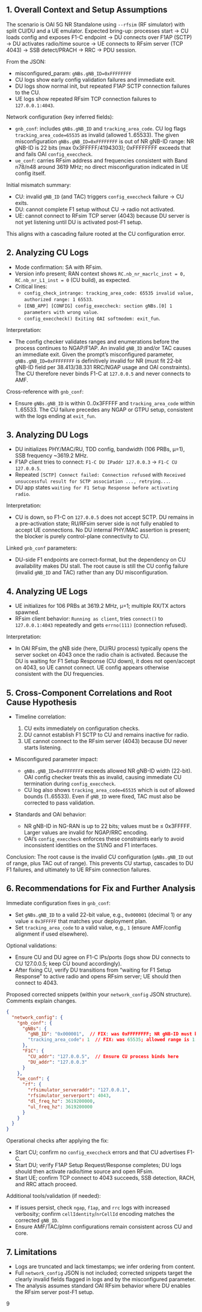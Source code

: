 ## 1. Overall Context and Setup Assumptions
The scenario is OAI 5G NR Standalone using `--rfsim` (RF simulator) with split CU/DU and a UE emulator. Expected bring-up: processes start → CU loads config and exposes F1-C endpoint → DU connects over F1AP (SCTP) → DU activates radio/time source → UE connects to RFsim server (TCP 4043) → SSB detect/PRACH → RRC → PDU session.

From the JSON:
- misconfigured_param: `gNBs.gNB_ID=0xFFFFFFFF`
- CU logs show early config validation failures and immediate exit.
- DU logs show normal init, but repeated F1AP SCTP connection failures to the CU.
- UE logs show repeated RFsim TCP connection failures to `127.0.0.1:4043`.

Network configuration (key inferred fields):
- `gnb_conf`: includes `gNBs.gNB_ID` and `tracking_area_code`. CU log flags `tracking_area_code=65535` as invalid (allowed 1..65533). The given misconfiguration `gNBs.gNB_ID=0xFFFFFFFF` is out of NR gNB-ID range: NR gNB-ID is 22 bits (max 0x3FFFFF/4194303); 0xFFFFFFFF exceeds that and fails OAI `config_execcheck`.
- `ue_conf`: carries RFsim address and frequencies consistent with Band n78/n48 around 3619 MHz; no direct misconfiguration indicated in UE config itself.

Initial mismatch summary:
- CU: invalid `gNB_ID` (and TAC) triggers `config_execcheck` failure → CU exits.
- DU: cannot complete F1 setup without CU → radio not activated.
- UE: cannot connect to RFsim TCP server (4043) because DU server is not yet listening until DU is activated post-F1 setup.

This aligns with a cascading failure rooted at the CU configuration error.

## 2. Analyzing CU Logs
- Mode confirmation: SA with RFsim.
- Version info present; RAN context shows `RC.nb_nr_macrlc_inst = 0, RC.nb_nr_L1_inst = 0` (CU build), as expected.
- Critical lines:
  - `config_check_intrange: tracking_area_code: 65535 invalid value, authorized range: 1 65533`.
  - `[ENB_APP] [CONFIG] config_execcheck: section gNBs.[0] 1 parameters with wrong value`.
  - `config_execcheck() Exiting OAI softmodem: exit_fun`.

Interpretation:
- The config checker validates ranges and enumerations before the process continues to NGAP/F1AP. An invalid `gNB_ID` and/or TAC causes an immediate exit. Given the prompt’s misconfigured parameter, `gNBs.gNB_ID=0xFFFFFFFF` is definitively invalid for NR (must fit 22-bit gNB-ID field per 38.413/38.331 RRC/NGAP usage and OAI constraints). The CU therefore never binds F1-C at `127.0.0.5` and never connects to AMF.

Cross-reference with `gnb_conf`:
- Ensure `gNBs.gNB_ID` is within 0..0x3FFFFF and `tracking_area_code` within 1..65533. The CU failure precedes any NGAP or GTPU setup, consistent with the logs ending at `exit_fun`.

## 3. Analyzing DU Logs
- DU initializes PHY/MAC/RU, TDD config, bandwidth (106 PRBs, µ=1), SSB frequency ~3619.2 MHz.
- F1AP client tries to connect: `F1-C DU IPaddr 127.0.0.3` → `F1-C CU 127.0.0.5`.
- Repeated `[SCTP] Connect failed: Connection refused` with `Received unsuccessful result for SCTP association ..., retrying...`.
- DU app states `waiting for F1 Setup Response before activating radio`.

Interpretation:
- CU is down, so F1-C on `127.0.0.5` does not accept SCTP. DU remains in a pre-activation state; RU/RFsim server side is not fully enabled to accept UE connections. No DU internal PHY/MAC assertion is present; the blocker is purely control-plane connectivity to CU.

Linked `gnb_conf` parameters:
- DU-side F1 endpoints are correct-format, but the dependency on CU availability makes DU stall. The root cause is still the CU config failure (invalid `gNB_ID` and TAC) rather than any DU misconfiguration.

## 4. Analyzing UE Logs
- UE initializes for 106 PRBs at 3619.2 MHz, µ=1; multiple RX/TX actors spawned.
- RFsim client behavior: `Running as client`, tries `connect()` to `127.0.0.1:4043` repeatedly and gets `errno(111)` (connection refused).

Interpretation:
- In OAI RFsim, the gNB side (here, DU/RU process) typically opens the server socket on 4043 once the radio chain is activated. Because the DU is waiting for F1 Setup Response (CU down), it does not open/accept on 4043, so UE cannot connect. UE config appears otherwise consistent with the DU frequencies.

## 5. Cross-Component Correlations and Root Cause Hypothesis
- Timeline correlation:
  1) CU exits immediately on configuration checks.
  2) DU cannot establish F1 SCTP to CU and remains inactive for radio.
  3) UE cannot connect to the RFsim server (4043) because DU never starts listening.

- Misconfigured parameter impact:
  - `gNBs.gNB_ID=0xFFFFFFFF` exceeds allowed NR gNB-ID width (22-bit). OAI config checker treats this as invalid, causing immediate CU termination during `config_execcheck`.
  - CU log also shows `tracking_area_code=65535` which is out of allowed bounds (1..65533). Even if `gNB_ID` were fixed, TAC must also be corrected to pass validation.

- Standards and OAI behavior:
  - NR gNB-ID in NG-RAN is up to 22 bits; values must be ≤ 0x3FFFFF. Larger values are invalid for NGAP/RRC encoding.
  - OAI’s `config_execcheck` enforces these constraints early to avoid inconsistent identities on the S1/NG and F1 interfaces.

Conclusion: The root cause is the invalid CU configuration (`gNBs.gNB_ID` out of range, plus TAC out of range). This prevents CU startup, cascades to DU F1 failures, and ultimately to UE RFsim connection failures.

## 6. Recommendations for Fix and Further Analysis
Immediate configuration fixes in `gnb_conf`:
- Set `gNBs.gNB_ID` to a valid 22-bit value, e.g., `0x000001` (decimal 1) or any value ≤ `0x3FFFFF` that matches your deployment plan.
- Set `tracking_area_code` to a valid value, e.g., `1` (ensure AMF/config alignment if used elsewhere).

Optional validations:
- Ensure CU and DU agree on F1-C IPs/ports (logs show DU connects to CU 127.0.0.5; keep CU bound accordingly).
- After fixing CU, verify DU transitions from “waiting for F1 Setup Response” to active radio and opens RFsim server; UE should then connect to 4043.

Proposed corrected snippets (within your `network_config` JSON structure). Comments explain changes.

```json
{
  "network_config": {
    "gnb_conf": {
      "gNBs": {
        "gNB_ID": "0x000001",  // FIX: was 0xFFFFFFFF; NR gNB-ID must be ≤ 0x3FFFFF
        "tracking_area_code": 1  // FIX: was 65535; allowed range is 1..65533
      },
      "F1C": {
        "CU_addr": "127.0.0.5",  // Ensure CU process binds here
        "DU_addr": "127.0.0.3"
      }
    },
    "ue_conf": {
      "rf": {
        "rfsimulator_serveraddr": "127.0.0.1",
        "rfsimulator_serverport": 4043,
        "dl_freq_hz": 3619200000,
        "ul_freq_hz": 3619200000
      }
    }
  }
}
```

Operational checks after applying the fix:
- Start CU; confirm no `config_execcheck` errors and that CU advertises F1-C.
- Start DU; verify F1AP Setup Request/Response completes; DU logs should then activate radio/time source and open RFsim.
- Start UE; confirm TCP connect to 4043 succeeds, SSB detection, RACH, and RRC attach proceed.

Additional tools/validation (if needed):
- If issues persist, check `ngap`, `f1ap`, and `rrc` logs with increased verbosity; confirm `cellIdentity`/`nrCellId` encoding matches the corrected `gNB_ID`.
- Ensure AMF/TAC/plmn configurations remain consistent across CU and core.

## 7. Limitations
- Logs are truncated and lack timestamps; we infer ordering from content.
- Full `network_config` JSON is not included; corrected snippets target the clearly invalid fields flagged in logs and by the misconfigured parameter.
- The analysis assumes standard OAI RFsim behavior where DU enables the RFsim server post-F1 setup.

9